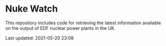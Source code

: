 # Nuke Watch

This repository includes code for retrieving the latest information available on the output of EDF nuclear power plants in the UK.

Last updated: 2021-05-20 23:08